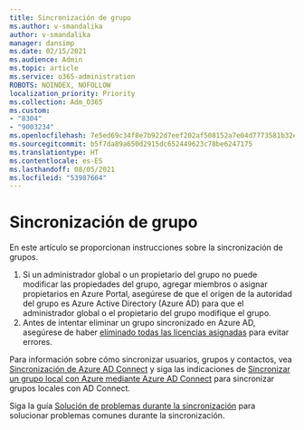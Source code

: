 ```yaml
---
title: Sincronización de grupo
ms.author: v-smandalika
author: v-smandalika
manager: dansimp
ms.date: 02/15/2021
ms.audience: Admin
ms.topic: article
ms.service: o365-administration
ROBOTS: NOINDEX, NOFOLLOW
localization_priority: Priority
ms.collection: Adm_O365
ms.custom:
- "8304"
- "9003234"
ms.openlocfilehash: 7e5ed69c34f8e7b922d7eef202af508152a7e04d7773581b32e43395571c6fbc
ms.sourcegitcommit: b5f7da89a650d2915dc652449623c78be6247175
ms.translationtype: HT
ms.contentlocale: es-ES
ms.lasthandoff: 08/05/2021
ms.locfileid: "53987664"
---
```

# <a name="group-sync"></a>Sincronización de grupo

En este artículo se proporcionan instrucciones sobre la sincronización de grupos.

1. Si un administrador global o un propietario del grupo no puede modificar las propiedades del grupo, agregar miembros o asignar propietarios en Azure Portal, asegúrese de que el origen de la autoridad del grupo es Azure Active Directory (Azure AD) para que el administrador global o el propietario del grupo modifique el grupo.
2. Antes de intentar eliminar un grupo sincronizado en Azure AD, asegúrese de haber [eliminado todas las licencias asignadas](https://docs.microsoft.com/azure/active-directory/enterprise-users/licensing-group-advanced) para evitar errores.

Para información sobre cómo sincronizar usuarios, grupos y contactos, vea [Sincronización de Azure AD Connect](https://docs.microsoft.com/azure/active-directory/hybrid/concept-azure-ad-connect-sync-user-and-contacts) y siga las indicaciones de [Sincronizar un grupo local con Azure mediante Azure AD Connect](https://docs.microsoft.com/azure/active-directory/hybrid/whatis-hybrid-identity?WT.mc_id=Portal-Microsoft_Azure_Support) para sincronizar grupos locales con AD Connect.

Siga la guía [Solución de problemas durante la sincronización](https://docs.microsoft.com/azure/active-directory/hybrid/tshoot-connect-sync-errors) para solucionar problemas comunes durante la sincronización.

